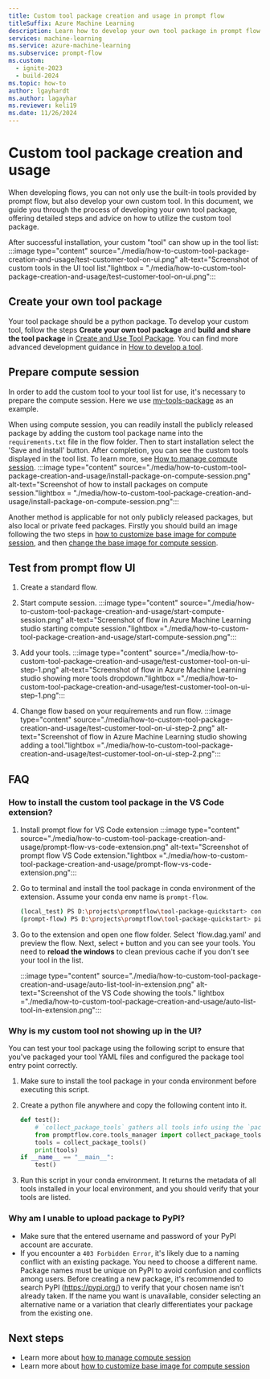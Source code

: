 ```yaml
---
title: Custom tool package creation and usage in prompt flow
titleSuffix: Azure Machine Learning
description: Learn how to develop your own tool package in prompt flow.
services: machine-learning
ms.service: azure-machine-learning
ms.subservice: prompt-flow
ms.custom:
  - ignite-2023
  - build-2024
ms.topic: how-to
author: lgayhardt
ms.author: lagayhar
ms.reviewer: keli19
ms.date: 11/26/2024
---
```


# Custom tool package creation and usage

When developing flows, you can not only use the built-in tools provided by prompt flow, but also develop your own custom tool. In this document, we guide you through the process of developing your own tool package, offering detailed steps and advice on how to utilize the custom tool package.

After successful installation, your custom "tool" can show up in the tool list:
:::image type="content" source="./media/how-to-custom-tool-package-creation-and-usage/test-customer-tool-on-ui.png" alt-text="Screenshot of custom tools in the UI tool list."lightbox = "./media/how-to-custom-tool-package-creation-and-usage/test-customer-tool-on-ui.png":::

## Create your own tool package

Your tool package should be a python package. To develop your custom tool, follow the steps **Create your own tool package** and **build and share the tool package** in [Create and Use Tool Package](https://microsoft.github.io/promptflow/how-to-guides/develop-a-tool/create-and-use-tool-package.html). You can find more advanced development guidance in [How to develop a tool](https://microsoft.github.io/promptflow/how-to-guides/develop-a-tool/index.html).

## Prepare compute session

In order to add the custom tool to your tool list for use, it's necessary to prepare the compute session. Here we use [my-tools-package](https://pypi.org/project/my-tools-package/) as an example.

When using compute session, you can readily install the publicly released package by adding the custom tool package name into the `requirements.txt` file in the flow folder. Then to start installation select the 'Save and install' button. After completion, you can see the custom tools displayed in the tool list. To learn more, see [How to manage compute session](./how-to-manage-compute-session.md).
:::image type="content" source="./media/how-to-custom-tool-package-creation-and-usage/install-package-on-compute-session.png" alt-text="Screenshot of how to install packages on compute session."lightbox = "./media/how-to-custom-tool-package-creation-and-usage/install-package-on-compute-session.png":::

Another method is applicable for not only publicly released packages, but also local or private feed packages. Firstly you should build an image following the two steps in [how to customize base image for compute session](./how-to-customize-session-base-image.md), and then [change the base image for compute session](./how-to-manage-compute-session.md#change-the-base-image-for-compute-session).

## Test from prompt flow UI
1. Create a standard flow.
2. Start compute session.
    :::image type="content" source="./media/how-to-custom-tool-package-creation-and-usage/start-compute-session.png" alt-text="Screenshot of flow in Azure Machine Learning studio starting compute session."lightbox ="./media/how-to-custom-tool-package-creation-and-usage/start-compute-session.png":::

3. Add your tools.
    :::image type="content" source="./media/how-to-custom-tool-package-creation-and-usage/test-customer-tool-on-ui-step-1.png" alt-text="Screenshot of flow in Azure Machine Learning studio showing more tools dropdown."lightbox ="./media/how-to-custom-tool-package-creation-and-usage/test-customer-tool-on-ui-step-1.png":::
4. Change flow based on your requirements and run flow.
    :::image type="content" source="./media/how-to-custom-tool-package-creation-and-usage/test-customer-tool-on-ui-step-2.png" alt-text="Screenshot of flow in Azure Machine Learning studio showing adding a tool."lightbox ="./media/how-to-custom-tool-package-creation-and-usage/test-customer-tool-on-ui-step-2.png":::

## FAQ
### How to install the custom tool package in the VS Code extension?
1. Install prompt flow for VS Code extension
    :::image type="content" source="./media/how-to-custom-tool-package-creation-and-usage/prompt-flow-vs-code-extension.png" alt-text="Screenshot of prompt flow VS Code extension."lightbox ="./media/how-to-custom-tool-package-creation-and-usage/prompt-flow-vs-code-extension.png":::
2. Go to terminal and install the tool package in conda environment of the extension. Assume your conda env name is `prompt-flow`.

   ```sh
   (local_test) PS D:\projects\promptflow\tool-package-quickstart> conda activate prompt-flow
   (prompt-flow) PS D:\projects\promptflow\tool-package-quickstart> pip install my-tools-package==0.0.1
   ```

3. Go to the extension and open one flow folder. Select 'flow.dag.yaml' and preview the flow. Next, select `+` button and you can see your tools. You need to **reload the windows** to clean previous cache if you don't see your tool in the list.

    :::image type="content" source="./media/how-to-custom-tool-package-creation-and-usage/auto-list-tool-in-extension.png" alt-text="Screenshot of the VS Code showing the tools." lightbox ="./media/how-to-custom-tool-package-creation-and-usage/auto-list-tool-in-extension.png":::

### Why is my custom tool not showing up in the UI?
You can test your tool package using the following script to ensure that you've packaged your tool YAML files and configured the package tool entry point correctly.

  1. Make sure to install the tool package in your conda environment before executing this script.
  2. Create a python file anywhere and copy the following content into it.

      ```python
      def test():
          # `collect_package_tools` gathers all tools info using the `package-tools` entry point. This ensures that your package is correctly packed and your tools are accurately collected. 
          from promptflow.core.tools_manager import collect_package_tools
          tools = collect_package_tools()
          print(tools)
      if __name__ == "__main__":
          test()
      ```

  3. Run this script in your conda environment. It returns the metadata of all tools installed in your local environment, and you should verify that your tools are listed.

### Why am I unable to upload package to PyPI?

- Make sure that the entered username and password of your PyPI account are accurate.
- If you encounter a `403 Forbidden Error`, it's likely due to a naming conflict with an existing package. You need to choose a different name. Package names must be unique on PyPI to avoid confusion and conflicts among users. Before creating a new package, it's recommended to search PyPI (https://pypi.org/) to verify that your chosen name isn't already taken. If the name you want is unavailable, consider selecting an alternative name or a variation that clearly differentiates your package from the existing one.

## Next steps

- Learn more about [how to manage compute session](./how-to-manage-compute-session.md)
- Learn more about [how to customize base image for compute session](./how-to-customize-session-base-image.md)
